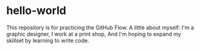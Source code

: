 # hello-world
This repository is for practicing the GitHub Flow.
A little about myself:
I'm a graphic designer,
I work at a print shop,
And I'm hoping to expand my skillset by learning to write code.
